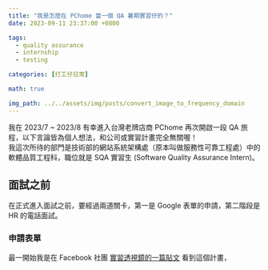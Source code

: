 ```yaml
---
title: "我是怎麼在 PChome 當一個 QA 暑期實習仔的？"
date: 2023-09-11 23:37:00 +0800

tags: 
  - quality assurance
  - internship
  - testing

categories: [打工仔日常]

math: true

img_path: ../../assets/img/posts/convert_image_to_frequency_domain
---
```


我在 2023/7 ~ 2023/8 有幸進入台灣老牌店商 PChome 再次開啟一段 QA 旅程，以下言論皆為個人想法，和公司或實習計畫完全無關喔！  
我這次所待的部門是技術部的網站系統架構處（原本叫做服務性可靠工程處）中的軟體品質工程科，職位就是 SQA 實習生 (Software Quality Assurance Intern)。

## 面試之前

在正式進入面試之前，要經過兩道關卡，第一是 Google 表單的申請，第二階段是 HR 的電話面試。

### 申請表單

最一開始我是在 Facebook 社團 [實習透視鏡的一篇貼文](https://www.facebook.com/groups/internlens/posts/1683716148752238/) 看到這個計畫，
